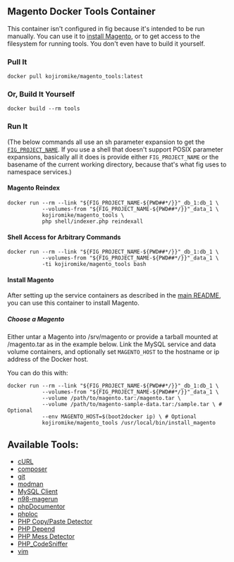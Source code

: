 ## Magento Docker Tools Container

This container isn't configured in fig because it's intended to be run manually. You can use it to [install Magento](#installing-magento), or to get access to the filesystem for running tools. You don't even have to build it yourself.

### Pull It

    docker pull kojiromike/magento_tools:latest

### Or, Build It Yourself

    docker build --rm tools

### Run It

(The below commands all use an sh parameter expansion to get the [`FIG_PROJECT_NAME`](http://www.fig.sh/cli.html#FIG_PROJECT_NAME). If you use a shell that doesn't support POSIX parameter expansions, basically all it does is provide either `FIG_PROJECT_NAME` or the basename of the current working directory, because that's what fig uses to namespace services.)

#### Magento Reindex

    docker run --rm --link "${FIG_PROJECT_NAME-${PWD##*/}}"_db_1:db_1 \
               --volumes-from "${FIG_PROJECT_NAME-${PWD##*/}}"_data_1 \
               kojiromike/magento_tools \
               php shell/indexer.php reindexall

#### Shell Access for Arbitrary Commands

    docker run --rm --link "${FIG_PROJECT_NAME-${PWD##*/}}"_db_1:db_1 \
               --volumes-from "${FIG_PROJECT_NAME-${PWD##*/}}"_data_1 \
               -ti kojiromike/magento_tools bash

#### Install Magento

After setting up the service containers as described in the [main README](https://github.com/kojiromike/docker-magento/README.md), you can use this container to install Magento.

##### Choose a Magento

Either untar a Magento into /srv/magento or provide a tarball mounted at /magento.tar as in the example below. Link the MySQL service and data volume containers, and optionally set `MAGENTO_HOST` to the hostname or ip address of the Docker host.

You can do this with:

    docker run --rm --link "${FIG_PROJECT_NAME-${PWD##*/}}"_db_1:db_1 \
               --volumes-from "${FIG_PROJECT_NAME-${PWD##*/}}"_data_1 \
               --volume /path/to/magento.tar:/magento.tar \
               --volume /path/to/magento-sample-data.tar:/sample.tar \ # Optional
               --env MAGENTO_HOST=$(boot2docker ip) \ # Optional
               kojiromike/magento_tools /usr/local/bin/install_magento

## Available Tools:

- [cURL](http://curl.haxx.se/)
- [composer](https://getcomposer.org/)
- [git](http://git-scm.com/)
- [modman](https://github.com/colinmollenhour/modman)
- [MySQL Client](http://dev.mysql.com/doc/refman/5.6/en/programs-client.html)
- [n98-magerun](https://github.com/netz98/n98-magerun)
- [phpDocumentor](http://www.phpdoc.org/)
- [phploc](https://github.com/sebastianbergmann/phploc)
- [PHP Copy/Paste Detector](https://github.com/sebastianbergmann/phpcpd)
- [PHP Depend](http://pdepend.org/)
- [PHP Mess Detector](http://phpmd.org/)
- [PHP\_CodeSniffer](https://github.com/squizlabs/PHP_CodeSniffer)
- [vim](http://www.vim.org/about.php)
